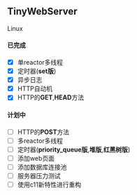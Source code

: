 TinyWebServer
----
Linux
#### 已完成
- [x] 单reactor多线程
- [x] 定时器(**set版**)
- [x] 异步日志
- [x] HTTP自动机
- [x] HTTP的**GET**,**HEAD**方法
#### 计划中
- [ ] HTTP的**POST**方法
- [ ] 多reactor多线程
- [ ] 定时器(**priority_queue版**,**堆版**,**红黑树版**)
- [ ] 添加web页面
- [ ] 添加数据库连接池
- [ ] 服务器压力测试
- [ ] 使用c11新特性进行重构